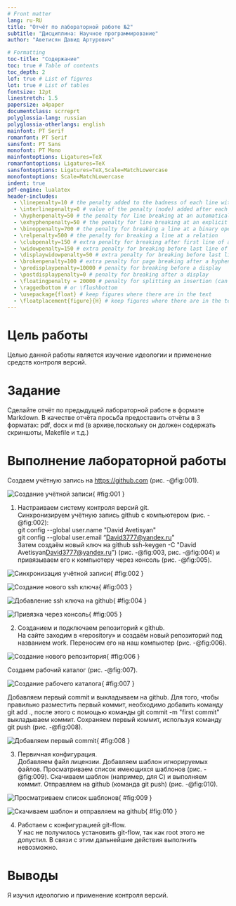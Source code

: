 ```yaml
---
# Front matter
lang: ru-RU
title: "Отчёт по лабораторной работе №2"
subtitle: "Дисциплина: Научное программирование"
author: "Аветисян Давид Артурович"

# Formatting
toc-title: "Содержание"
toc: true # Table of contents
toc_depth: 2
lof: true # List of figures
lot: true # List of tables
fontsize: 12pt
linestretch: 1.5
papersize: a4paper
documentclass: scrreprt
polyglossia-lang: russian
polyglossia-otherlangs: english
mainfont: PT Serif
romanfont: PT Serif
sansfont: PT Sans
monofont: PT Mono
mainfontoptions: Ligatures=TeX
romanfontoptions: Ligatures=TeX
sansfontoptions: Ligatures=TeX,Scale=MatchLowercase
monofontoptions: Scale=MatchLowercase
indent: true
pdf-engine: lualatex
header-includes:
  - \linepenalty=10 # the penalty added to the badness of each line within a paragraph (no associated penalty node) Increasing the value makes tex try to have fewer lines in the paragraph.
  - \interlinepenalty=0 # value of the penalty (node) added after each line of a paragraph.
  - \hyphenpenalty=50 # the penalty for line breaking at an automatically inserted hyphen
  - \exhyphenpenalty=50 # the penalty for line breaking at an explicit hyphen
  - \binoppenalty=700 # the penalty for breaking a line at a binary operator
  - \relpenalty=500 # the penalty for breaking a line at a relation
  - \clubpenalty=150 # extra penalty for breaking after first line of a paragraph
  - \widowpenalty=150 # extra penalty for breaking before last line of a paragraph
  - \displaywidowpenalty=50 # extra penalty for breaking before last line before a display math
  - \brokenpenalty=100 # extra penalty for page breaking after a hyphenated line
  - \predisplaypenalty=10000 # penalty for breaking before a display
  - \postdisplaypenalty=0 # penalty for breaking after a display
  - \floatingpenalty = 20000 # penalty for splitting an insertion (can only be split footnote in standard LaTeX)
  - \raggedbottom # or \flushbottom
  - \usepackage{float} # keep figures where there are in the text
  - \floatplacement{figure}{H} # keep figures where there are in the text
---
```


# Цель работы

Целью данной работы является изучение идеологии и применение средств контроля версий.

# Задание

Сделайте отчёт по предыдущей лабораторной работе в формате Markdown. В качестве отчёта просьба предоставить отчёты в 3 форматах: pdf, docx и md (в архиве,поскольку он должен содержать скриншоты, Makefile и т.д.)


# Выполнение лабораторной работы

Создаем учётную запись на https://github.com (рис. -@fig:001).

![Создание учётной записи](image02/img01.png){ #fig:001 }

1. Настраиваем систему контроля версий git.  
Синхронизируем учётную запись github с компьютером (рис. -@fig:002):  
git config --global user.name "David Avetisyan"  
git config --global user.email “David3777@yandex.ru"  
Затем создаём новый ключ на github ssh-keygen -C "David Avetisyan<David3777@yandex.ru>") (рис. -@fig:003, рис. -@fig:004) и привязываем его к компьютеру через консоль (рис. -@fig:005).

![Синхронизация учётной записи](image02/img02.png){ #fig:002 }

![Создание нового ssh ключа](image02/img03.png){ #fig:003 }

![Добавление ssh ключа на github](image02/img04.png){ #fig:004 }

![Привязка через консоль](image02/img05.png){ #fig:005 }

2. Созданием и подключаем репозиторий к github.  
На сайте заходим в «repository» и создаём новый репозиторий под названием work. Переносим его на наш компьютер (рис. -@fig:006).

![Создание нового репозитория](image02/img06.png){ #fig:006 }

Создаем рабочий каталог (рис. -@fig:007).

![Создание рабочего каталога](image02/img07.png){ #fig:007 }

Добавляем первый commit и выкладываем на github. Для того, чтобы правильно разместить первый коммит, необходимо добавить команду git add ., после этого с помощью команды git commit -m "first commit" выкладываем коммит. Сохраняем первый коммит, используя команду git push (рис. -@fig:008).

![Добавляем первый commit](image02/img08.png){ #fig:008 }

3. Первичная конфигурация.  
Добавляем файл лицензии. Добавляем шаблон игнорируемых файлов. Просматриваем список имеющихся шаблонов (рис. -@fig:009). Скачиваем шаблон (например, для C) и выполняем коммит. Отправляем на github (команда git push) (рис. -@fig:010).

![Просматриваем список шаблонов](image02/img09.png){ #fig:009 }

![Скачиваем шаблон и отправляем на github](image02/img10.png){ #fig:010 }

4. Работаем с конфигурацией git-flow.  
У нас не получилось установить git-flow, так как root этого не допустил. В связи с этим дальнейшие действия выполнить невозможно.

# Выводы

Я изучил идеологию и применение контроля версий.
